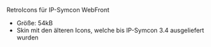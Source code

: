RetroIcons für IP-Symcon WebFront

* Größe: 54kB
* Skin mit den älteren Icons, welche bis IP-Symcon 3.4 ausgeliefert wurden